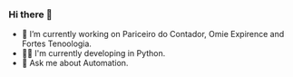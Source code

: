 ### Hi there 👋

- 🔭 I’m currently working on Pariceiro do Contador, Omie Expirence and Fortes Tenoologia.
- 🧑‍💻 I'm currently developing in Python.
- 💬 Ask me about Automation.

